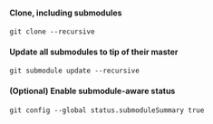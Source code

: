 #### Clone, including submodules
`git clone --recursive`
#### Update all submodules to tip of their master
`git submodule update --recursive`
#### (Optional) Enable submodule-aware status
`git config --global status.submoduleSummary true`

